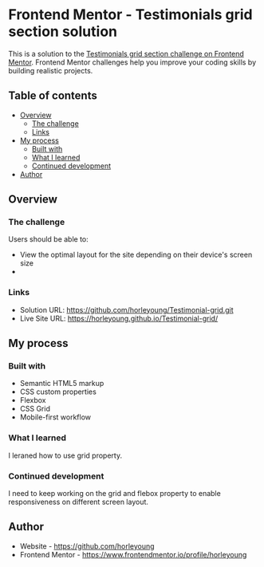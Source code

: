 # Frontend Mentor - Testimonials grid section solution

This is a solution to the [Testimonials grid section challenge on Frontend Mentor](https://www.frontendmentor.io/challenges/testimonials-grid-section-Nnw6J7Un7). Frontend Mentor challenges help you improve your coding skills by building realistic projects. 

## Table of contents

- [Overview](#overview)
  - [The challenge](#the-challenge)
  - [Links](#links)
- [My process](#my-process)
  - [Built with](#built-with)
  - [What I learned](#what-i-learned)
  - [Continued development](#continued-development)
- [Author](#author)
  
## Overview

### The challenge

Users should be able to:

- View the optimal layout for the site depending on their device's screen size
- 
### Links

- Solution URL: https://github.com/horleyoung/Testimonial-grid.git
- Live Site URL:  https://horleyoung.github.io/Testimonial-grid/

## My process

### Built with

- Semantic HTML5 markup
- CSS custom properties
- Flexbox
- CSS Grid
- Mobile-first workflow

### What I learned

I leraned how to use grid property.

### Continued development

I need to keep working on the grid and flebox property to enable responsiveness on different screen layout.

## Author

- Website - https://github.com/horleyoung
- Frontend Mentor - https://www.frontendmentor.io/profile/horleyoung

